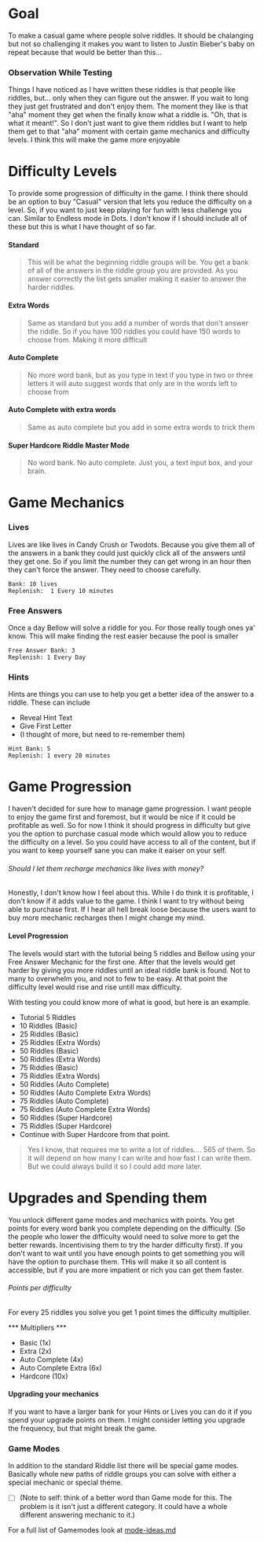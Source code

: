 # Goal
To make a casual game where people solve riddles. It should be chalanging but not so challenging it makes you want to listen to Justin Bieber's baby on repeat because that would be better than this...

### Observation While Testing

Things I have noticed as I have written these riddles is that people like riddles, but… only when they can figure out the answer. If you wait to long they just get frustrated and don't enjoy them. The moment they like is that "aha" moment they get when the finally know what a riddle is. "Oh, that is what it meant!". So I don't just want to give them riddles but I want to help them get to that "aha" moment with certain game mechanics and difficulty levels. I think this will make the game more enjoyable


# Difficulty Levels

To provide some progression of difficulty in the game. I think there should be an option to buy "Casual" version that lets you reduce the difficulty on a level. So, if you want to just keep playing for fun with less challenge you can. Similar to Endless mode in Dots. I don't know if I should include all of these but this is what I have thought of so far.

#### Standard

>This will be what the beginning riddle groups will be. You get a bank of all of the answers in the riddle group you are provided. As you answer correctly the list gets smaller making it easier to answer the harder riddles.

#### Extra Words

>Same as standard but you add a number of words that don't answer the riddle. So if you have 100 riddles you could have 150 words to choose from. Making it more difficult

#### Auto Complete

>No more word bank, but as you type in text if you type in two or three letters it will auto suggest words that only are in the words left to choose from

#### Auto Complete with extra words

>Same as auto complete but you add in some extra words to trick them

#### Super Hardcore Riddle Master Mode

>No word bank. No auto complete. Just you, a text input box, and your brain.


# Game Mechanics

### Lives

Lives are like lives in Candy Crush or Twodots. Because you give them all of the answers in a bank they could just quickly click all of the answers until they get one. So if you limit the number they can get wrong in an hour then they can't force the answer. They need to choose carefully.

```
Bank: 10 lives
Replenish:  1 Every 10 minutes
```

### Free Answers

Once a day Bellow will solve a riddle for you. For those really tough ones ya' know. This will make finding the rest easier because the pool is smaller

```
Free Answer Bank: 3
Replenish: 1 Every Day
```

### Hints

Hints are things you can use to help you get a better idea of the answer to a riddle. These can include
* Reveal Hint Text
* Give First Letter
* (I thought of more, but need to re-remember them)

```
Hint Bank: 5
Replenish: 1 every 20 minutes
```



# Game Progression

I haven't decided for sure how to manage game progression. I want people to enjoy the game first and foremost, but it would be nice if it could be profitable as well. So for now I think it should progress in difficulty but give you the option to purchase casual mode which would allow you to reduce the difficulty on a level. So you could have access to all of the content, but if you want to keep yourself sane you can make it eaiser on your self.

###### Should I let them recharge mechanics like lives with money?

Honestly, I don't know how I feel about this. While I do think it is profitable, I don't know if it adds value to the game. I think I want to try without being able to purchase first. If I hear all hell break loose because the users want to buy more mechanic recharges then I might change my mind.

#### Level Progression

The levels would start with the tutorial being 5 riddles and Bellow using your Free Answer Mechanic for the first one. After that the levels would get harder by giving you more riddles until an ideal riddle bank is found. Not to many to overwhelm you, and not to few to be easy. At that point the difficulty level would rise and rise untill max difficulty.

With testing you could know more of what is good, but here is an example.

* Tutorial 5 Riddles
* 10 Riddles (Basic)
* 25 Riddles (Basic)
* 25 Riddles (Extra Words)
* 50 Riddles (Basic)
* 50 Riddles (Extra Words)
* 75 Riddles (Basic)
* 75 Riddles (Extra Words)
* 50 Riddles (Auto Complete)
* 50 Riddles (Auto Complete Extra Words)
* 75 Riddles (Auto Complete)
* 75 Riddles (Auto Complete Extra Words)
* 50 Riddles (Super Hardcore)
* 75 Riddles (Super Hardcore)
* Continue with Super Hardcore from that point.

> Yes I know, that requires me to write a lot of riddles.... 565 of them. So it will depend on how many I can write and how fast I can write them. But we could always build it so I could add more later.

# Upgrades and Spending them

You unlock different game modes and mechanics with points. You get points for every word bank you complete depending on the difficulty. (So the people who lower the difficulty would need to solve more to get the better rewards. Incentivising them to try the harder difficulty first). If you don't want to wait until you have enough points to get something you will have the option to purchase them. THis will make it so all content is accessible, but if you are more impatient or rich you can get them faster.

###### Points per difficulty

For every 25 riddles you solve you get 1 point times the difficulty multiplier.

*** Multipliers ***
* Basic (1x)
* Extra (2x)
* Auto Complete (4x)
* Auto Complete Extra (6x)
* Hardcore (10x)

#### Upgrading your mechanics
If you want to have a larger bank for your Hints or Lives you can do it if you spend your upgrade points on them. I might consider letting you upgrade the frequency, but that might break the game.


### Game Modes
In addition to the standard Riddle list there will be special game modes. Basically whole new paths of riddle groups you can solve with either a special mechanic or special theme.

- [ ] (Note to self: think of a better word than Game mode for this. The problem is it isn't just a different category. It could have a whole different answering mechanic to it.)

For a full list of Gamemodes look at [mode-ideas.md](https://github.com/Tinmen/bellows-riddles-base/blob/master/mode-ideas.md)
